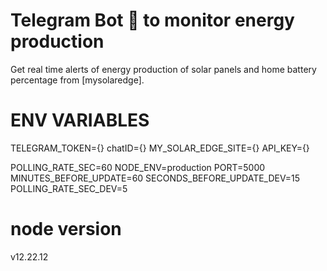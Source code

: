# Telegram Bot 🤖 to monitor energy production 

Get real time alerts of energy production of solar panels and home battery percentage from [mysolaredge].

# ENV VARIABLES

TELEGRAM_TOKEN={}
chatID={}
MY_SOLAR_EDGE_SITE={}
API_KEY={}

POLLING_RATE_SEC=60
NODE_ENV=production
PORT=5000
MINUTES_BEFORE_UPDATE=60
SECONDS_BEFORE_UPDATE_DEV=15
POLLING_RATE_SEC_DEV=5

# node version
v12.22.12
